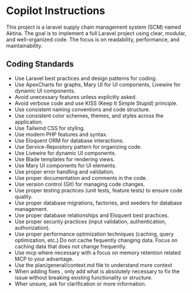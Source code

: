 # Copilot Instructions

This project is a laravel supply chain management system (SCM) named Aktina. The goal is to implement a full Laravel project using clear, modular, and well-organized code. The focus is on readability, performance, and maintainability.

## Coding Standards

- Use Laravel best practices and design patterns for coding.
- Use ApexCharts for graphs, Mary UI for UI components, Livewire for dynamic UI components.
- Avoid unecessary features unless explicitly asked.
- Avoid verbose code and use KISS (Keep It Simple Stupid) principle.
- Use consistent naming conventions and code structure.
- Use consistent color schemes, themes, and styles across the application.
- Use Tailwind CSS for styling.
- Use modern PHP features and syntax.
- Use Eloquent ORM for database interactions.
- Use Service-Repository pattern for organizing code.
- Use Livewire for dynamic UI components.
- Use Blade templates for rendering views.
- Use Mary UI components for UI elements.
- Use proper error handling and validation.
- Use proper documentation and comments in the code.
- Use version control (Git) for managing code changes.
- Use proper testing practices (unit tests, feature tests) to ensure code quality.
- Use proper database migrations, factories, and seeders for database management.
- Use proper database relationships and Eloquent best practices.
- Use proper security practices (input validation, authentication, authorization).
- Use proper performance optimization techniques (caching, query optimization, etc.).Do not cache fequently changing data. Focus on caching data that does not change frequently.
- Use mcp where necessary with a focus on memory retention related MCP to your advantage.
- Use the plan/general/context.md file to understand more context
- When adding fixes , only add what is absolutely necessary to fix the issue without breaking existing functionality or structure.
- Wher unsure, ask for clarification or more information.
